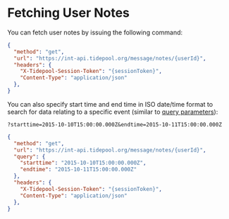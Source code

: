 <!-- omit in toc -->
# Fetching User Notes

You can fetch user notes by issuing the following command:

```json http
{
  "method": "get",
  "url": "https://int-api.tidepool.org/message/notes/{userId}",
  "headers": {
    "X-Tidepool-Session-Token": "{sessionToken}",
    "Content-Type": "application/json"
  },
}
```

You can also specify start time and end time in ISO date/time format to search for data relating to a specific event (similar to [query parameters](./fetching-device-data.md#query-parameters)):

`?starttime=2015-10-10T15:00:00.000Z&endtime=2015-10-11T15:00:00.000Z`

```json http
{
  "method": "get",
  "url": "https://int-api.tidepool.org/message/notes/{userId}",
  "query": {
    "starttime": "2015-10-10T15:00:00.000Z",
    "endtime": "2015-10-11T15:00:00.000Z"
  },
  "headers": {
    "X-Tidepool-Session-Token": "{sessionToken}",
    "Content-Type": "application/json"
  },
}
```
